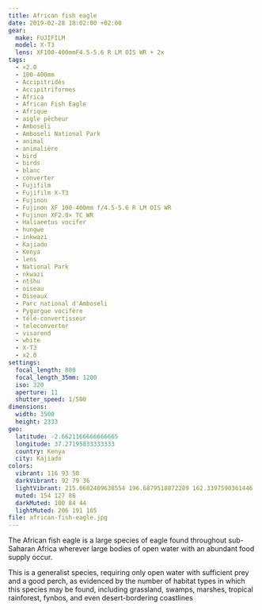 ```yaml
---
title: African fish eagle
date: 2019-02-28 18:02:00 +02:00
gear:
  make: FUJIFILM
  model: X-T3
  lens: XF100-400mmF4.5-5.6 R LM OIS WR + 2x
tags:
  - ×2.0
  - 100-400mm
  - Accipitridés
  - Accipitriformes
  - Africa
  - African Fish Eagle
  - Afrique
  - aigle pêcheur
  - Amboseli
  - Amboseli National Park
  - animal
  - animalière
  - bird
  - birds
  - blanc
  - converter
  - Fujifilm
  - Fujifilm X-T3
  - Fujinon
  - Fujinon XF 100-400mm f/4.5-5.6 R LM OIS WR
  - Fujinon XF2.0× TC WR
  - Haliaeetus vocifer
  - hungwe
  - inkwazi
  - Kajiado
  - Kenya
  - lens
  - National Park
  - nkwazi
  - ntšhu
  - oiseau
  - Oiseaux
  - Parc national d'Amboseli
  - Pygargue vocifère
  - télé-convertisseur
  - teleconverter
  - visarend
  - white
  - X-T3
  - x2.0
settings:
  focal_length: 800
  focal_length_35mm: 1200
  iso: 320
  aperture: 11
  shutter_speed: 1/500
dimensions:
  width: 3500
  height: 2333
geo:
  latitude: -2.6621166666666665
  longitude: 37.27195833333333
  country: Kenya
  city: Kajiado
colors:
  vibrant: 116 93 50
  darkVibrant: 92 79 36
  lightVibrant: 215.0602409638554 196.6879518072289 162.3397590361446
  muted: 154 127 86
  darkMuted: 100 84 44
  lightMuted: 206 191 165
file: african-fish-eagle.jpg
---
```


The African fish eagle is a large species of eagle found throughout sub-Saharan Africa wherever large bodies of open water with an abundant food supply occur.

This is a generalist species, requiring only open water with sufficient prey and a good perch, as evidenced by the number of habitat types in which this species may be found, including grassland, swamps, marshes, tropical rainforest, fynbos, and even desert-bordering coastlines

